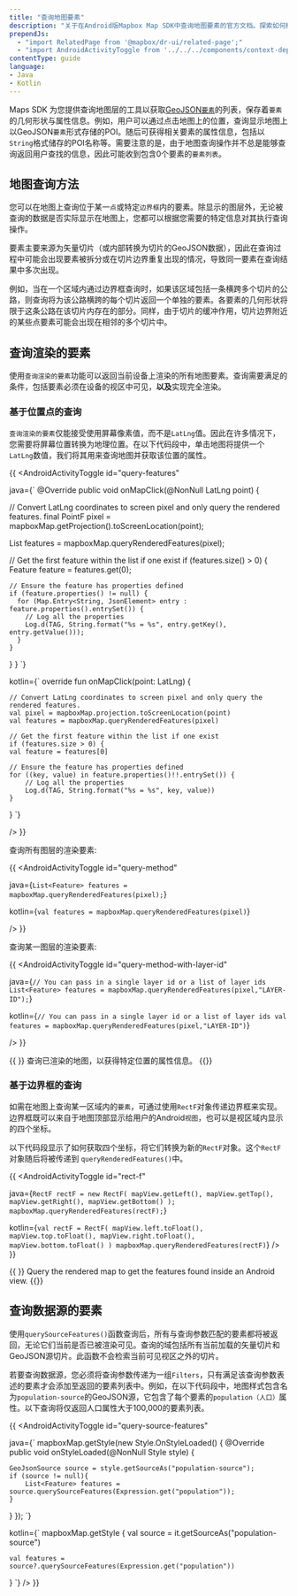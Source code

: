 ```yaml
---
title: "查询地图要素"
description: "关于在Android版Mapbox Map SDK中查询地图要素的官方文档。探索如何检索有关所选感兴趣点的信息。"
prependJs:
  - "import RelatedPage from '@mapbox/dr-ui/related-page';"
  - "import AndroidActivityToggle from '../../../components/context-dependent/android-activity-toggle';"
contentType: guide
language:
- Java
- Kotlin
---
```


Maps SDK 为您提供查询地图层的工具以获取[GeoJSON`要素`](/android/java/overview/geojson/#feature-and-featurecollection)的列表，保存着`要素`的几何形状与属性信息。例如，用户可以通过点击地图上的位置，查询显示地图上以GeoJSON`要素`形式存储的POI。随后可获得相关要素的属性信息，包括以`String`格式储存的POI名称等。需要注意的是，由于地图查询操作并不总是能够查询返回用户查找的信息，因此可能收到包含0个要素的`要素列表`。

## 地图查询方法

您可以在地图上查询位于某一`点`或特定`边界框`内的要素。除显示的图层外，无论被查询的数据是否实际显示在地图上，您都可以根据您需要的特定信息对其执行查询操作。

要素主要来源为矢量切片（或内部转换为切片的GeoJSON数据），因此在查询过程中可能会出现要素被拆分或在切片边界重复出现的情况，导致同一要素在查询结果中多次出现。

例如，当在一个区域内通过边界框查询时，如果该区域包括一条横跨多个切片的公路，则查询将为该公路横跨的每个切片返回一个单独的要素。各要素的几何形状将限于这条公路在该切片内存在的部分。同样，由于切片的缓冲作用，切片边界附近的某些点要素可能会出现在相邻的多个切片中。

## 查询渲染的要素

使用`查询渲染的要素`功能可以返回当前设备上渲染的所有地图要素。查询需要满足的条件，包括要素必须在设备的视区中可见，**以及**实现完全渲染。


### 基于位置点的查询

`查询渲染的要素`仅能接受使用屏幕像素值，而不是`LatLng`值。因此在许多情况下，您需要将屏幕位置转换为地理位置。在以下代码段中，单击地图将提供一个`LatLng`数值，我们将其用来查询地图并获取该位置的属性。

{{
<AndroidActivityToggle
  id="query-features"

java={`
@Override
public void onMapClick(@NonNull LatLng point) {

  // Convert LatLng coordinates to screen pixel and only query the rendered features.
  final PointF pixel = mapboxMap.getProjection().toScreenLocation(point);

  List<Feature> features = mapboxMap.queryRenderedFeatures(pixel);

  // Get the first feature within the list if one exist
  if (features.size() > 0) {
    Feature feature = features.get(0);

    // Ensure the feature has properties defined
    if (feature.properties() != null) {
      for (Map.Entry<String, JsonElement> entry : feature.properties().entrySet()) {
        // Log all the properties
        Log.d(TAG, String.format("%s = %s", entry.getKey(), entry.getValue()));
      }
    }
  }
}
`}

kotlin={`
override fun onMapClick(point: LatLng) {

	// Convert LatLng coordinates to screen pixel and only query the rendered features.
	val pixel = mapboxMap.projection.toScreenLocation(point)
	val features = mapboxMap.queryRenderedFeatures(pixel)
	
	// Get the first feature within the list if one exist
	if (features.size > 0) {
	val feature = features[0]
	
	// Ensure the feature has properties defined
	for ((key, value) in feature.properties()!!.entrySet()) {
	    // Log all the properties
	    Log.d(TAG, String.format("%s = %s", key, value))
	}
}
`}

/>
}}


查询所有图层的渲染要素:

{{
<AndroidActivityToggle
  id="query-method"

java={`
List<Feature> features = mapboxMap.queryRenderedFeatures(pixel);
`}

kotlin={`
val features = mapboxMap.queryRenderedFeatures(pixel)
`}

/>
}}

查询某一图层的渲染要素:

{{
<AndroidActivityToggle
  id="query-method-with-layer-id"

java={`
// You can pass in a single layer id or a list of layer ids
List<Feature> features = mapboxMap.queryRenderedFeatures(pixel,"LAYER-ID");
`}

kotlin={`
// You can pass in a single layer id or a list of layer ids
val features = mapboxMap.queryRenderedFeatures(pixel,"LAYER-ID")
`}

/>
}}

{{
  <RelatedPage
    url="/android/maps/examples/query-a-map-feature/"
    title="Query at point"
    contentType="example">
}}
查询已渲染的地图，以获得特定位置的属性信息。
{{</RelatedPage>}}

### 基于边界框的查询

如需在地图上查询某一区域内的`要素`，可通过使用`RectF`对象传递边界框来实现。边界框既可以来自于地图顶部显示给用户的Android`视图`，也可以是视区域内显示的四个坐标。

以下代码段显示了如何获取四个坐标，将它们转换为新的`RectF`对象。这个`RectF`对象随后将被传递到 `queryRenderedFeatures()`中。

{{
<AndroidActivityToggle
  id="rect-f"

java={`
RectF rectF = new RectF(
	mapView.getLeft(),
	mapView.getTop(),
	mapView.getRight(),
	mapView.getBottom()
);
mapboxMap.queryRenderedFeatures(rectF);
`}

kotlin={`
val rectF = RectF(
	mapView.left.toFloat(),
	mapView.top.toFloat(),
	mapView.right.toFloat(),
	mapView.bottom.toFloat()
)
mapboxMap.queryRenderedFeatures(rectF)
`}
/>
}}

{{
  <RelatedPage
    url="https://docs.mapbox.com/android/maps/examples/count-features-in-a-selected-area/"
    title="Query region"
    contentType="example">
}}
Query the rendered map to get the features found inside an Android view.
{{</RelatedPage>}}

## 查询数据源的要素

使用`querySourceFeatures()`函数查询后，所有与查询参数匹配的要素都将被返回，无论它们当前是否已被渲染可见。查询的域包括所有当前加载的矢量切片和GeoJSON源切片。此函数不会检索当前可见视区之外的切片。

若要查询数据源，您必须将查询参数传递为一组`Filters`，只有满足该查询参数表述的要素才会添加至返回的要素列表中。例如，在以下代码段中，地图样式包含名为`population-source`的GeoJSON源，它包含了每个要素的`population（人口）`属性。以下查询将仅返回人口属性大于100,000的要素列表。

{{
<AndroidActivityToggle
  id="query-source-features"

java={`
mapboxMap.getStyle(new Style.OnStyleLoaded() {
  @Override
  public void onStyleLoaded(@NonNull Style style) {

	GeoJsonSource source = style.getSourceAs("population-source");
	if (source != null){
		List<Feature> features = source.querySourceFeatures(Expression.get("population"));
	}    
  }
});
`}

kotlin={`
mapboxMap.getStyle {
    val source = it.getSourceAs<GeoJsonSource>("population-source")

    val features = source?.querySourceFeatures(Expression.get("population"))
}
`}
/>
}}
